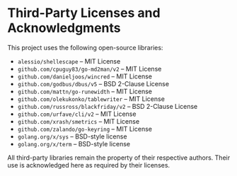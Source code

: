 # Third-Party Licenses and Acknowledgments

This project uses the following open-source libraries:

- `alessio/shellescape` – MIT License
- `github.com/cpuguy83/go-md2man/v2` – MIT License
- `github.com/danieljoos/wincred` – MIT License
- `github.com/godbus/dbus/v5` – BSD 2-Clause License
- `github.com/mattn/go-runewidth` – MIT License
- `github.com/olekukonko/tablewriter` – MIT License
- `github.com/russross/blackfriday/v2` – BSD 2-Clause License
- `github.com/urfave/cli/v2` – MIT License
- `github.com/xrash/smetrics` – MIT License
- `github.com/zalando/go-keyring` – MIT License
- `golang.org/x/sys` – BSD-style license
- `golang.org/x/term` – BSD-style license

All third-party libraries remain the property of their respective authors. Their use is acknowledged here as required by their licenses.
